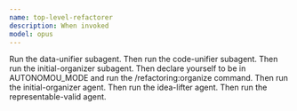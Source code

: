 ```yaml
---
name: top-level-refactorer
description: When invoked
model: opus
---
```


Run the data-unifier subagent.
Then run the code-unifier subagent.
Then run the initial-organizer subagent.
Then declare yourself to be in AUTONOMOU_MODE and run the /refactoring:organize command.
Then run the initial-organizer agent.
Then run the idea-lifter agent.
Then run the representable-valid agent.
